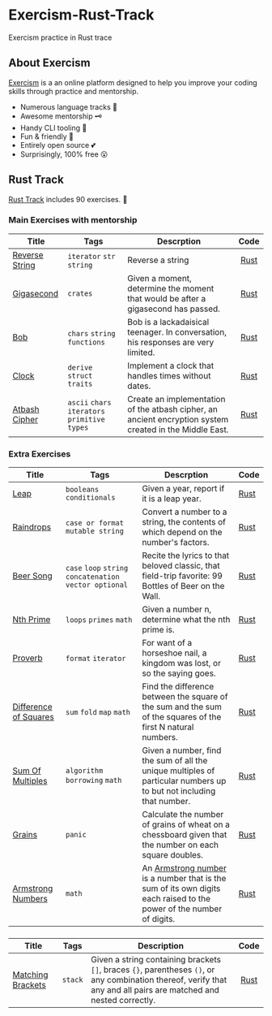 # Exercism-Rust-Track
Exercism practice in Rust trace

## About Exercism
[Exercism](https://exercism.io/about) is a an online platform designed to help you improve your coding skills through practice and mentorship. 

* Numerous language tracks 🎯
* Awesome mentorship 🗝
* Handy CLI tooling 🧰
* Fun & friendly 🥰
* Entirely open source 💕
* Surprisingly, 100% free 😮

## Rust Track 
[Rust Track](https://exercism.io/my/tracks/rust) includes 90 exercises. 🦀

### Main Exercises with mentorship

| Title                                                        | Tags                                          | Descrption                                                   |           Code           |
| ------------------------------------------------------------ | --------------------------------------------- | ------------------------------------------------------------ | :----------------------: |
| [Reverse String](https://exercism.io/tracks/rust/exercises/reverse-string/solutions/32cf4f36f765465e810dabc561173453) | `iterator`  `str`  `string`                   | Reverse a string                                             | [Rust](./reverse-string) |
| [Gigasecond](https://exercism.io/tracks/rust/exercises/gigasecond/solutions/eb926376f6214aeabb708834046d3392) | `crates`                                      | Given a moment, determine the moment that would be after a gigasecond has passed. |   [Rust](./gigasecond)   |
| [Bob](https://exercism.io/tracks/rust/exercises/bob/solutions/3d87678b6f7e4496b39d3befb37e1d36) | `chars`  `string functions`                   | Bob is a lackadaisical teenager. In conversation, his responses are very limited. |      [Rust](./bob)       |
| [Clock](https://exercism.io/tracks/rust/exercises/clock/solutions/8f2b3603f1e14b1db50ca9ed43ea4bae) | `derive` `struct` `traits`                    | Implement a clock that handles times without dates.          |     [Rust](./clock)      |
| [Atbash Cipher](https://exercism.io/tracks/rust/exercises/atbash-cipher/solutions/885d1e04bd644c56bab41e3dbc804278) | `ascii` `chars` `iterators` `primitive types` | Create an implementation of the atbash cipher, an ancient encryption system created in the Middle East. | [Rust](./atbash-cipher)  |
### Extra Exercises

| Title                                                        | Tags                                                   | Descrption                                                   | Code                            |
| ------------------------------------------------------------ | ------------------------------------------------------ | ------------------------------------------------------------ | ------------------------------- |
| [Leap](https://exercism.io/tracks/rust/exercises/leap/solutions/4151df17bcf340039f76e976e29a331f) | `booleans` `conditionals`                              | Given a year, report if it is a leap year.                   | [Rust](./leap)                  |
| [Raindrops](https://exercism.io/tracks/rust/exercises/raindrops/solutions/4261ea6274bd40879c136b9839c5b681) | `case or format` `mutable string`                      | Convert a number to a string, the contents of which depend on the number's factors. | [Rust](./raindrops)             |
| [Beer Song](https://exercism.io/tracks/rust/exercises/beer-song/solutions/74677aa07a8548bca8bebcb39df98caa) | `case` `loop` `string concatenation` `vector optional` | Recite the lyrics to that beloved classic, that field-trip favorite: 99 Bottles of Beer on the Wall. | [Rust](./beer-song)             |
| [Nth Prime](https://exercism.io/tracks/rust/exercises/nth-prime/solutions/5bf23c3d35d14c189a933e8c6e9a5d99) | `loops` `primes` `math`                                | Given a number n, determine what the nth prime is.           | [Rust](./nth-prime)             |
| [Proverb](https://exercism.io/tracks/rust/exercises/proverb/solutions/72174c85de0648d194a03a715f7cec57) | `format` `iterator`                                    | For want of a horseshoe nail, a kingdom was lost, or so the saying goes. | [Rust](./proverb)               |
| [Difference of Squares](https://exercism.io/tracks/rust/exercises/difference-of-squares/solutions/2948322895e94aefa128995455886f7b) | `sum` `fold` `map` `math`                              | Find the difference between the square of the sum and the sum of the squares of the first N natural numbers. | [Rust](./difference-of-squares) |
| [Sum Of Multiples](https://exercism.io/tracks/rust/exercises/sum-of-multiples/solutions/f16ee7aa22e24d54a08c4910dd177134) | `algorithm` `borrowing` `math`                         | Given a number, find the sum of all the unique multiples of particular numbers up to but not including that number. | [Rust](./sum-of-multiples)      |
| [Grains](https://exercism.io/tracks/rust/exercises/grains/solutions/c37110ad75014a8db55cbe8bd5620c43) | `panic`                                                | Calculate the number of grains of wheat on a chessboard given that the number on each square doubles. | [Rust](./grains)                |
| [Armstrong Numbers](https://exercism.io/tracks/rust/exercises/armstrong-numbers/solutions/7fc73d04797c42a09f1588095c6e6b19) | `math`                                                 | An [Armstrong number](https://en.wikipedia.org/wiki/Narcissistic_number) is a number that is the sum of its own digits each raised to the power of the number of digits. | [Rust](./armstrong-numbers)     |

### 

| Title                                                        | Tags    | Description                                                  |            Code             |
| ------------------------------------------------------------ | ------- | ------------------------------------------------------------ | :-------------------------: |
| [Matching Brackets](https://exercism.io/tracks/rust/exercises/matching-brackets/solutions/cf8e683778f74137b0cb4f08a622ae2f) | `stack` | Given a string containing brackets `[]`, braces `{}`, parentheses `()`, or any combination thereof, verify that any and all pairs are matched and nested correctly. | [Rust](./matching-brackets) |

